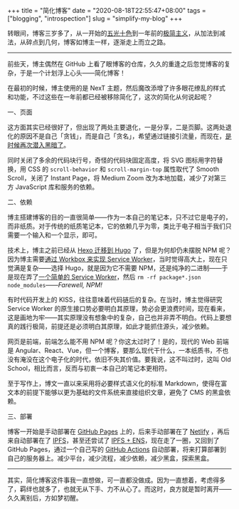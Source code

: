 +++
title = "简化博客"
date = "2020-08-18T22:55:47+08:00"
tags = ["blogging", "introspection"]
slug = "simplify-my-blog"
+++

转眼间，博客三岁多了，从一开始的[五光十色]((/tech/hexo-next-optimization/))到一年前的[极简主义](/tech/redesign-this-blog-under-minimalism/)，从加法到减法，从碎点到几何，博客如博主一样，逐渐走上而立之路。

---

前些天，博主偶然在 GitHub 上看了眼博客的仓库，久久的重逢之后忽觉博客的复杂，于是一个计划浮上心头——简化博客！

在最初的时候，博主使用的是 NexT 主题，然后魔改添增了许多眼花缭乱的样式和功能，不过这些在一年前都已经被移除简化了，这次的简化从何说起呢？

一、页面

这方面其实已经很好了，但出现了两处主要退化，一是分享，二是页脚。这两处退化的原因不是自己「贪钱」，而是自己「贪名」，希望通过链接引流量，而现在，[是时候再次潜入黑暗了](https://yixiuer.me/poetry/along-with-me/)。

同时关闭了多余的代码块行号，奇怪的代码块固定高度，将 SVG 图标用字符替换，用 CSS 的 `scroll-behavior` 和 `scroll-margin-top` 属性取代了 Smooth Scroll，关闭了 Instant Page，将 Medium Zoom 改为本地加载，减少了对第三方 JavaScript 库和服务的依赖。

二、依赖

博主搭建博客的目的一直很简单——作为一本自己的笔记本，只不过它是电子的，而非纸质。对于传统的纸质笔记本，它的依赖几乎为零，类比于电子相当于我们只需要一个输入和一个显示，即可。

技术上，博主之前已经从 [Hexo 迁移到 Hugo](/tech/powered-by-hugo/) 了，但是为何却仍未摆脱 NPM 呢？因为博主需要[通过 Workbox 来实现 Service Worker](/tech/pwa-via-workbox/)，当时觉得高大上，现在只觉满是复杂——选择 Hugo，就是因为它不需要 NPM，还是纯净的二进制——于是现在弄了[一个简单的 Service Worker](/tech/a-simple-service-worker/)，然后 `rm -rf package*.json node_modules`——*Farewell, NPM!*

有时代码开发上的 KISS，往往意味着代码链后的复杂。在当时，博主觉得研究 Service Worker 的原生接口势必要明白其原理，势必会更浪费时间，现在看来，这是画地为牢——其实原理没有想象中的复杂，自己也并非弄不明白。代码上要想真的践行极简，前提还是必须明白其原理，如此才能抓住源头，减少依赖。

网页是前端，前端怎么能不用 NPM 呢？你这太过时了！是的，现代的 Web 前端是 Angular、React、Vue，但一个博客，要那么现代干什么，一本纸质书，不也没有淹没在这个电子化的时代，依旧不失其价值。要我说，这不叫过时，这叫 Old School，相比而言，反而与初衷一本自己的笔记本更相符。

至于写作上，博文一直以来采用将必要样式语义化的标准 Markdown，使得在富文本的前提下能够以更为基础的文件系统来直接组织文章，避免了 CMS 的黑盒依赖。

三、部署

博客一开始是手动部署在 [GitHub Pages](/tech/custom-domains-on-github-pages/) 上的，后来手动部署在了 [Netlify](/tech/deploy-static-site-to-netlify/) ，再后来自动部署在了 [IPFS](/tech/host-your-blog-on-ipfs/)，甚至还尝试了 [IPFS + ENS](/tech/hello-ens/)，现在走了一圈，又回到了 GitHub Pages，通过一个自己写的 [GitHub Actions](/tech/deploy-hugo-to-github-pages-via-github-actions/) 自动部署，将来打算部署到自己的服务器上。减少平台，减少流程，减少依赖，减少黑盒，探索黑盒。

---
 
其实，简化博客这件事我一直想做，可一直都没做成。因为一直想着，考虑得多了，羁绊也就多了，也就无从下手、力不从心了。而这时，良方就是暂时离开——久久离别后，方如梦初醒。
 
